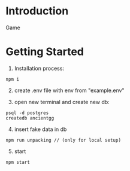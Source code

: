 # Introduction 
Game

# Getting Started
1.	Installation process:
```
npm i
```

2. create .env file with env from "example.env"

3. open new terminal and create new db:
```
psql -d postgres
createdb ancientgg
```

4. insert fake data in db  
  ``` 
npm run unpacking // (only for local setup)
```  

5. start
```
npm start
```
